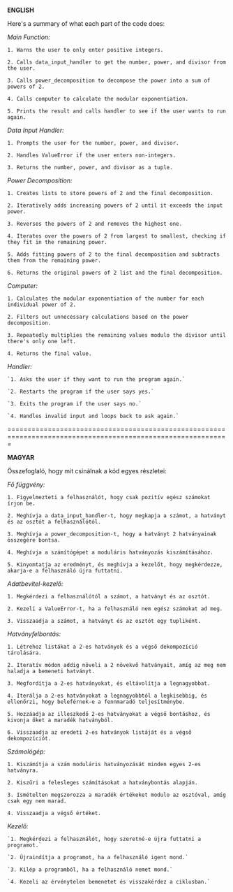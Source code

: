 **ENGLISH**

Here's a summary of what each part of the code does:

*Main Function:*

   `1. Warns the user to only enter positive integers.`
   
   `2. Calls data_input_handler to get the number, power, and divisor from the user.`
   
   `3. Calls power_decomposition to decompose the power into a sum of powers of 2.`
   
   `4. Calls computer to calculate the modular exponentiation.`
   
   `5. Prints the result and calls handler to see if the user wants to run again.`

*Data Input Handler:*

   `1. Prompts the user for the number, power, and divisor.`
   
   `2. Handles ValueError if the user enters non-integers.`
   
   `3. Returns the number, power, and divisor as a tuple.`

*Power Decomposition:*

   `1. Creates lists to store powers of 2 and the final decomposition.`
   
   `2. Iteratively adds increasing powers of 2 until it exceeds the input power.`
   
   `3. Reverses the powers of 2 and removes the highest one.`
   
   `4. Iterates over the powers of 2 from largest to smallest, checking if they fit in the remaining power.`
   
   `5. Adds fitting powers of 2 to the final decomposition and subtracts them from the remaining power.`
   
   `6. Returns the original powers of 2 list and the final decomposition.`

*Computer:*

   `1. Calculates the modular exponentiation of the number for each individual power of 2.`
   
   `2. Filters out unnecessary calculations based on the power decomposition.`
   
   `3. Repeatedly multiplies the remaining values modulo the divisor until there's only one left.`
   
   `4. Returns the final value.`

*Handler:*

    `1. Asks the user if they want to run the program again.`
    
    `2. Restarts the program if the user says yes.`
    
    `3. Exits the program if the user says no.`
    
    `4. Handles invalid input and loops back to ask again.`

=============================================================================================================

**MAGYAR**

Összefoglaló, hogy mit csinálnak a kód egyes részletei:

*Fő függvény:*

   `1. Figyelmezteti a felhasználót, hogy csak pozitív egész számokat írjon be.`
   
   `2. Meghívja a data_input_handler-t, hogy megkapja a számot, a hatványt és az osztót a felhasználótól.`
   
   `3. Meghívja a power_decomposition-t, hogy a hatványt 2 hatványainak összegére bontsa.`
   
   `4. Meghívja a számítógépet a moduláris hatványozás kiszámításához.`
   
   `5. Kinyomtatja az eredményt, és meghívja a kezelőt, hogy megkérdezze, akarja-e a felhasználó újra futtatni.`

*Adatbevitel-kezelő:*

   `1. Megkérdezi a felhasználótól a számot, a hatványt és az osztót.`
   
   `2. Kezeli a ValueError-t, ha a felhasználó nem egész számokat ad meg.`
   
   `3. Visszaadja a számot, a hatványt és az osztót egy tupliként.`

*Hatványfelbontás:*

   `1. Létrehoz listákat a 2-es hatványok és a végső dekompozíció tárolására.`
   
   `2. Iteratív módon addig növeli a 2 növekvő hatványait, amíg az meg nem haladja a bemeneti hatványt.`
   
   `3. Megfordítja a 2-es hatványokat, és eltávolítja a legnagyobbat.`
   
   `4. Iterálja a 2-es hatványokat a legnagyobbtól a legkisebbig, és ellenőrzi, hogy beleférnek-e a fennmaradó teljesítménybe.`
   
   `5. Hozzáadja az illeszkedő 2-es hatványokat a végső bontáshoz, és kivonja őket a maradék hatványból.`
   
   `6. Visszaadja az eredeti 2-es hatványok listáját és a végső dekompozíciót.`
   

*Számológép:*

   `1. Kiszámítja a szám moduláris hatványozását minden egyes 2-es hatványra.`
   
   `2. Kiszűri a felesleges számításokat a hatványbontás alapján.`
   
   `3. Ismételten megszorozza a maradék értékeket modulo az osztóval, amíg csak egy nem marad.`
   
   `4. Visszaadja a végső értéket.`

*Kezelő:*

    `1. Megkérdezi a felhasználót, hogy szeretné-e újra futtatni a programot.`
    
    `2. Újraindítja a programot, ha a felhasználó igent mond.`
    
    `3. Kilép a programból, ha a felhasználó nemet mond.`
    
    `4. Kezeli az érvénytelen bemenetet és visszakérdez a ciklusban.`
